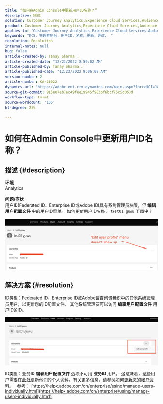 ```yaml
---
title: “如何在Admin Console中更新用户ID名称？”
description: 描述
solution: Customer Journey Analytics,Experience Cloud Services,Audience Manager,Experience Cloud,Analytics,Target,Admin
product: Customer Journey Analytics,Experience Cloud Services,Audience Manager,Experience Cloud,Analytics,Target,Admin
applies-to: "Customer Journey Analytics,Experience Cloud Services,Audience Manager,Experience Cloud,Analytics,Target,Admin"
keywords: "KCS，管理控制台，用户ID，名称，更新，更改， "
resolution: Resolution
internal-notes: null
bug: false
article-created-by: Tanay Sharma .
article-created-date: "12/23/2022 8:59:02 AM"
article-published-by: Tanay Sharma .
article-published-date: "12/23/2022 9:06:09 AM"
version-number: 2
article-number: KA-21022
dynamics-url: "https://adobe-ent.crm.dynamics.com/main.aspx?forceUCI=1&pagetype=entityrecord&etn=knowledgearticle&id=471ed805-a082-ed11-81ac-6045bd006239"
source-git-commit: 915e07eb7ec49fee19945f983bf6bcf75c5c053d
workflow-type: tm+mt
source-wordcount: '166'
ht-degree: 25%

---
```


# 如何在Admin Console中更新用户ID名称？

## 描述 {#description}

<b>环境</b><br>Analytics<br> <br><b>问题/症状</b><br>用户ID(Federated ID、Enterprise ID或Adobe ID)具有系统管理员权限，但 <b>编辑用户配置文件</b> 中的用户ID菜单。 如何更新用户ID名称， `test01 guwu` 下图中？<br>
<br>![](assets/___4a1ed805-a082-ed11-81ac-6045bd006239___.png)<br>

## 解决方案 {#resolution}


ID类型：Federated ID、Enterprise ID或Adobe请咨询贵组织中的其他系统管理员用户，以更新您的ID配置文件。 其他系统管理员可以访问 <b>编辑用户配置文件</b> 用户ID的ID。

![](assets/5d528b6b-4667-ed11-9561-6045bd006e5a.png)



ID类型：业务ID <b>编辑用户配置文件</b> 选项不可用 <b>业务ID </b>用户。 这意味着，这些用户需要在[此处](https://account.adobe.com/profile)更新他们的个人资料。有关更多信息，请参阅如何[更新您的帐户资料](https://helpx.adobe.com/cn/manage-account/using/edit-adobe-account-personal-profile.html)。
 
参考：
[https://helpx.adobe.com/cn/enterprise/using/manage-users-individually.html](https://helpx.adobe.com/cn/enterprise/using/manage-users-individually.html)
